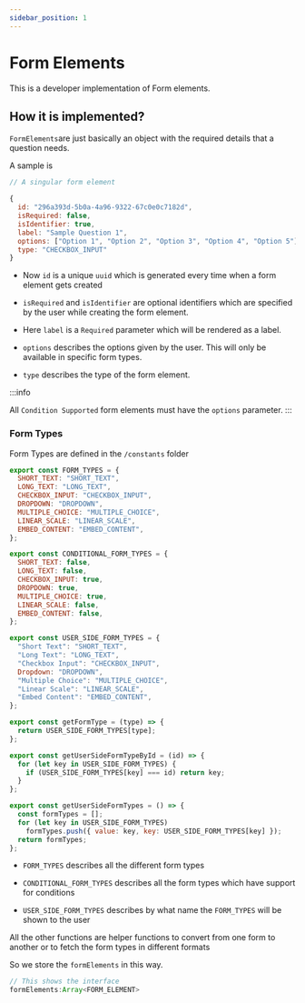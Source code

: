 ```yaml
---
sidebar_position: 1
---
```


# Form Elements

This is a developer implementation of Form elements.

## How it is implemented?

`FormElements`are just basically an object with the required details that a question needs.

A sample is

```js
// A singular form element

{
  id: "296a393d-5b0a-4a96-9322-67c0e0c7182d",
  isRequired: false,
  isIdentifier: true,
  label: "Sample Question 1",
  options: ["Option 1", "Option 2", "Option 3", "Option 4", "Option 5"],
  type: "CHECKBOX_INPUT"
}
```

- Now `id` is a unique `uuid` which is generated every time when a form element gets created

- `isRequired` and `isIdentifier` are optional identifiers which are specified by the user while creating the form element.

- Here `label` is a `Required` parameter which will be rendered as a label.

- `options` describes the options given by the user. This will only be available in specific form types.

- `type` describes the type of the form element.

:::info

All `Condition Supported` form elements must have the `options` parameter.
:::

### Form Types

Form Types are defined in the `/constants` folder

```js title="/src/constants/formTypes.js"
export const FORM_TYPES = {
  SHORT_TEXT: "SHORT_TEXT",
  LONG_TEXT: "LONG_TEXT",
  CHECKBOX_INPUT: "CHECKBOX_INPUT",
  DROPDOWN: "DROPDOWN",
  MULTIPLE_CHOICE: "MULTIPLE_CHOICE",
  LINEAR_SCALE: "LINEAR_SCALE",
  EMBED_CONTENT: "EMBED_CONTENT",
};

export const CONDITIONAL_FORM_TYPES = {
  SHORT_TEXT: false,
  LONG_TEXT: false,
  CHECKBOX_INPUT: true,
  DROPDOWN: true,
  MULTIPLE_CHOICE: true,
  LINEAR_SCALE: false,
  EMBED_CONTENT: false,
};

export const USER_SIDE_FORM_TYPES = {
  "Short Text": "SHORT_TEXT",
  "Long Text": "LONG_TEXT",
  "Checkbox Input": "CHECKBOX_INPUT",
  Dropdown: "DROPDOWN",
  "Multiple Choice": "MULTIPLE_CHOICE",
  "Linear Scale": "LINEAR_SCALE",
  "Embed Content": "EMBED_CONTENT",
};

export const getFormType = (type) => {
  return USER_SIDE_FORM_TYPES[type];
};

export const getUserSideFormTypeById = (id) => {
  for (let key in USER_SIDE_FORM_TYPES) {
    if (USER_SIDE_FORM_TYPES[key] === id) return key;
  }
};

export const getUserSideFormTypes = () => {
  const formTypes = [];
  for (let key in USER_SIDE_FORM_TYPES)
    formTypes.push({ value: key, key: USER_SIDE_FORM_TYPES[key] });
  return formTypes;
};
```

- `FORM_TYPES` describes all the different form types

- `CONDITIONAL_FORM_TYPES` describes all the form types which have support for conditions

- `USER_SIDE_FORM_TYPES` describes by what name the `FORM_TYPES` will be shown to the user

All the other functions are helper functions to convert from one form to another or to fetch the form types in different formats

So we store the `formElements` in this way.

```js
// This shows the interface
formElements:Array<FORM_ELEMENT>
```
